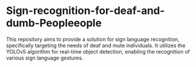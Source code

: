 # Sign-recognition-for-deaf-and-dumb-Peopleeople
This repository aims to provide a solution for sign language recognition, specifically targeting the needs of deaf and mute individuals. It utilizes the YOLOv5 algorithm for real-time object detection, enabling the recognition of various sign language gestures.
